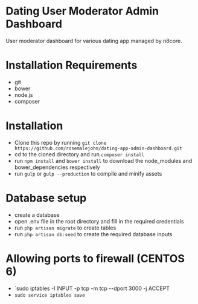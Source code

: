 # Dating User Moderator Admin Dashboard

User moderator dashboard for various dating app managed by n8core.

# Installation Requirements

- git
- bower
- node.js
- composer

# Installation

- Clone this repo by running `git clone https://github.com/rosemalejohn/dating-app-admin-dashboard.git`
- cd to the cloned directory and run `composer install`
- run `npm install` and `bower install` to download the node_modules and bower_dependencies respectively
- run `gulp` or `gulp --production` to compile and minify assets

# Database setup

- create a database
- open .env file in the root directory and fill in the required credentials
- run `php artisan migrate` to create tables
- run `php artisan db:seed` to create the required database inputs

# Allowing ports to firewall (CENTOS 6)

- `sudo iptables -I INPUT -p tcp -m tcp --dport 3000 -j ACCEPT
- `sudo service iptables save`